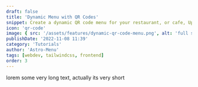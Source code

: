 ```yaml
---
draft: false
title: 'Dynamic Menu with QR Codes'
snippet: Create a dynamic QR code menu for your restaurant, or cafe, Update your menu in real-time and let your customers scan the QR code to view it. It's that simple!.
icon: 'qr-code'
image: { src: '/assets/features/dynamic-qr-code-menu.png', alt: 'full stack web development' }
publishDate: '2022-11-08 11:39'
category: 'Tutorials'
author: 'Astro-Menu'
tags: [webdev, tailwindcss, frontend]
order: 3
---
```


lorem some very long text, actually its very short
